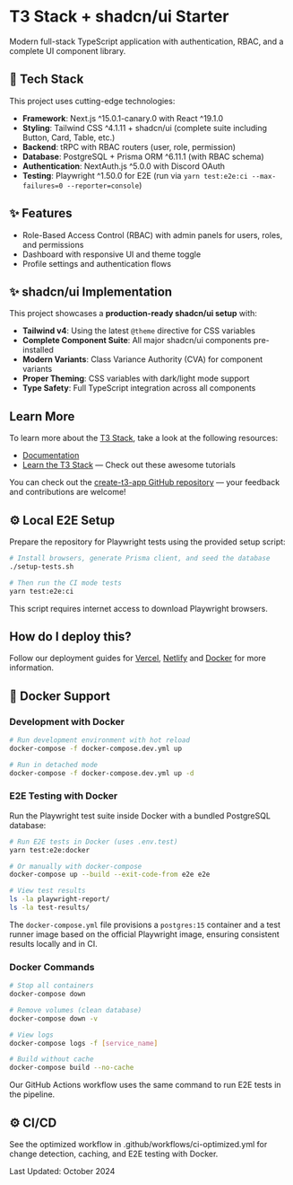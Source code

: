 # T3 Stack + shadcn/ui Starter

Modern full-stack TypeScript application with authentication, RBAC, and a complete UI component library.

## 🚀 Tech Stack

This project uses cutting-edge technologies:

- **Framework**: Next.js ^15.0.1-canary.0 with React ^19.1.0
- **Styling**: Tailwind CSS ^4.1.11 + shadcn/ui (complete suite including Button, Card, Table, etc.)
- **Backend**: tRPC with RBAC routers (user, role, permission)
- **Database**: PostgreSQL + Prisma ORM ^6.11.1 (with RBAC schema)
- **Authentication**: NextAuth.js ^5.0.0 with Discord OAuth
- **Testing**: Playwright ^1.50.0 for E2E (run via `yarn test:e2e:ci --max-failures=0 --reporter=console`)

## ✨ Features
- Role-Based Access Control (RBAC) with admin panels for users, roles, and permissions
- Dashboard with responsive UI and theme toggle
- Profile settings and authentication flows

## ✨ shadcn/ui Implementation

This project showcases a **production-ready shadcn/ui setup** with:

- **Tailwind v4**: Using the latest `@theme` directive for CSS variables
- **Complete Component Suite**: All major shadcn/ui components pre-installed
- **Modern Variants**: Class Variance Authority (CVA) for component variants
- **Proper Theming**: CSS variables with dark/light mode support
- **Type Safety**: Full TypeScript integration across all components

## Learn More

To learn more about the [T3 Stack](https://create.t3.gg/), take a look at the following resources:

- [Documentation](https://create.t3.gg/)
- [Learn the T3 Stack](https://create.t3.gg/en/faq#what-learning-resources-are-currently-available) — Check out these awesome tutorials

You can check out the [create-t3-app GitHub repository](https://github.com/t3-oss/create-t3-app) — your feedback and contributions are welcome!

## ⚙️ Local E2E Setup

Prepare the repository for Playwright tests using the provided setup script:

```bash
# Install browsers, generate Prisma client, and seed the database
./setup-tests.sh

# Then run the CI mode tests
yarn test:e2e:ci
```

This script requires internet access to download Playwright browsers.

## How do I deploy this?

Follow our deployment guides for [Vercel](https://create.t3.gg/en/deployment/vercel), [Netlify](https://create.t3.gg/en/deployment/netlify) and [Docker](https://create.t3.gg/en/deployment/docker) for more information.

## 🐳 Docker Support

### Development with Docker
```bash
# Run development environment with hot reload
docker-compose -f docker-compose.dev.yml up

# Run in detached mode
docker-compose -f docker-compose.dev.yml up -d
```

### E2E Testing with Docker
Run the Playwright test suite inside Docker with a bundled PostgreSQL database:

```bash
# Run E2E tests in Docker (uses .env.test)
yarn test:e2e:docker

# Or manually with docker-compose
docker-compose up --build --exit-code-from e2e e2e

# View test results
ls -la playwright-report/
ls -la test-results/
```

The `docker-compose.yml` file provisions a `postgres:15` container and a test runner image based on the official Playwright image, ensuring consistent results locally and in CI.

### Docker Commands
```bash
# Stop all containers
docker-compose down

# Remove volumes (clean database)
docker-compose down -v

# View logs
docker-compose logs -f [service_name]

# Build without cache
docker-compose build --no-cache
```

Our GitHub Actions workflow uses the same command to run E2E tests in the pipeline.

## ⚙️ CI/CD
See the optimized workflow in .github/workflows/ci-optimized.yml for change detection, caching, and E2E testing with Docker.

Last Updated: October 2024
